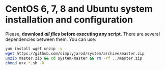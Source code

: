# CentOS 6, 7, 8 and Ubuntu system installation and configuration

Please, **download _all files_ before executing any script**. There are several dependencies between them. You can use:
```bash
yum install wget unzip -y
wget https://github.com/simplyjarod/system/archive/master.zip
unzip master.zip && cd system-master && rm -rf ../master.zip
chmod u+x *.sh -R
```
